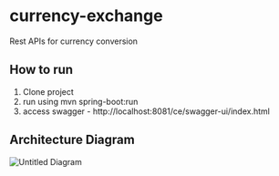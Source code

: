 # currency-exchange
Rest APIs for currency conversion 
## How to run
1. Clone project 
2. run using mvn spring-boot:run
3. access swagger - http://localhost:8081/ce/swagger-ui/index.html


## Architecture Diagram
![Untitled Diagram](https://user-images.githubusercontent.com/78495666/213932114-c2b332cf-29a6-4756-91cf-826c6e4712b0.jpg)



